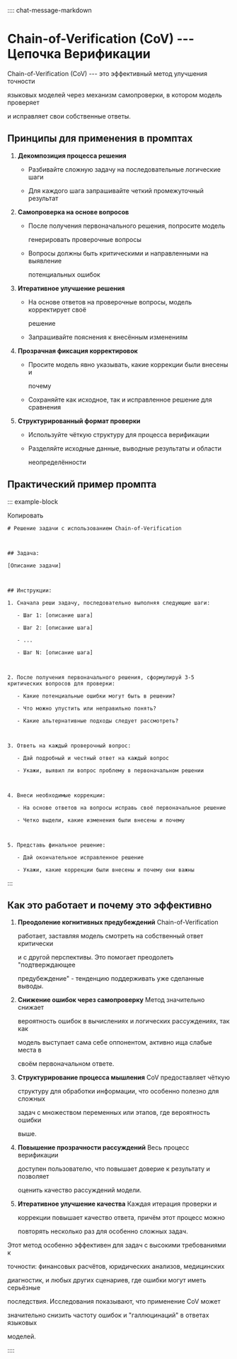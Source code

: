 :::: chat-message-markdown
# Chain-of-Verification (CoV) --- Цепочка Верификации

Chain-of-Verification (CoV) --- это эффективный метод улучшения точности
языковых моделей через механизм самопроверки, в котором модель проверяет
и исправляет свои собственные ответы.

## Принципы для применения в промптах

1.  **Декомпозиция процесса решения**

    - Разбивайте сложную задачу на последовательные логические шаги
    - Для каждого шага запрашивайте четкий промежуточный результат

2.  **Самопроверка на основе вопросов**

    - После получения первоначального решения, попросите модель
      генерировать проверочные вопросы
    - Вопросы должны быть критическими и направленными на выявление
      потенциальных ошибок

3.  **Итеративное улучшение решения**

    - На основе ответов на проверочные вопросы, модель корректирует своё
      решение
    - Запрашивайте пояснения к внесённым изменениям

4.  **Прозрачная фиксация корректировок**

    - Просите модель явно указывать, какие коррекции были внесены и
      почему
    - Сохраняйте как исходное, так и исправленное решение для сравнения

5.  **Структурированный формат проверки**

    - Используйте чёткую структуру для процесса верификации
    - Разделяйте исходные данные, выводные результаты и области
      неопределённости

## Практический пример промпта

::: example-block
Копировать

    # Решение задачи с использованием Chain-of-Verification

    ## Задача: 
    [Описание задачи]

    ## Инструкции:
    1. Сначала реши задачу, последовательно выполняя следующие шаги:
       - Шаг 1: [описание шага]
       - Шаг 2: [описание шага]
       - ...
       - Шаг N: [описание шага]

    2. После получения первоначального решения, сформулируй 3-5 критических вопросов для проверки:
       - Какие потенциальные ошибки могут быть в решении?
       - Что можно упустить или неправильно понять?
       - Какие альтернативные подходы следует рассмотреть?

    3. Ответь на каждый проверочный вопрос:
       - Дай подробный и честный ответ на каждый вопрос
       - Укажи, выявил ли вопрос проблему в первоначальном решении

    4. Внеси необходимые коррекции:
       - На основе ответов на вопросы исправь своё первоначальное решение
       - Четко выдели, какие изменения были внесены и почему

    5. Представь финальное решение:
       - Дай окончательное исправленное решение
       - Укажи, какие коррекции были внесены и почему они важны
:::

## Как это работает и почему это эффективно

1.  **Преодоление когнитивных предубеждений** Chain-of-Verification
    работает, заставляя модель смотреть на собственный ответ критически
    и с другой перспективы. Это помогает преодолеть \"подтверждающее
    предубеждение\" - тенденцию поддерживать уже сделанные выводы.

2.  **Снижение ошибок через самопроверку** Метод значительно снижает
    вероятность ошибок в вычислениях и логических рассуждениях, так как
    модель выступает сама себе оппонентом, активно ища слабые места в
    своём первоначальном ответе.

3.  **Структурирование процесса мышления** CoV предоставляет чёткую
    структуру для обработки информации, что особенно полезно для сложных
    задач с множеством переменных или этапов, где вероятность ошибки
    выше.

4.  **Повышение прозрачности рассуждений** Весь процесс верификации
    доступен пользователю, что повышает доверие к результату и позволяет
    оценить качество рассуждений модели.

5.  **Итеративное улучшение качества** Каждая итерация проверки и
    коррекции повышает качество ответа, причём этот процесс можно
    повторять несколько раз для особенно сложных задач.

Этот метод особенно эффективен для задач с высокими требованиями к
точности: финансовых расчётов, юридических анализов, медицинских
диагностик, и любых других сценариев, где ошибки могут иметь серьёзные
последствия. Исследования показывают, что применение CoV может
значительно снизить частоту ошибок и \"галлюцинаций\" в ответах языковых
моделей.
::::
